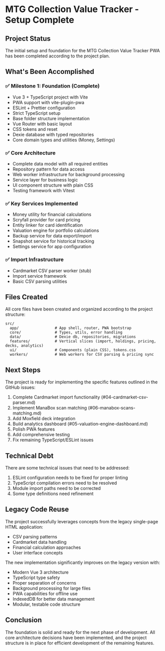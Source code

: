 # MTG Collection Value Tracker - Setup Complete

## Project Status

The initial setup and foundation for the MTG Collection Value Tracker PWA has been completed according to the project plan.

## What's Been Accomplished

### ✅ Milestone 1: Foundation (Complete)
- Vue 3 + TypeScript project with Vite
- PWA support with vite-plugin-pwa
- ESLint + Prettier configuration
- Strict TypeScript setup
- Base folder structure implementation
- Vue Router with basic layout
- CSS tokens and reset
- Dexie database with typed repositories
- Core domain types and utilities (Money, Settings)

### ✅ Core Architecture
- Complete data model with all required entities
- Repository pattern for data access
- Web worker infrastructure for background processing
- Service layer for business logic
- UI component structure with plain CSS
- Testing framework with Vitest

### ✅ Key Services Implemented
- Money utility for financial calculations
- Scryfall provider for card pricing
- Entity linker for card identification
- Valuation engine for portfolio calculations
- Backup service for data export/import
- Snapshot service for historical tracking
- Settings service for app configuration

### ✅ Import Infrastructure
- Cardmarket CSV parser worker (stub)
- Import service framework
- Basic CSV parsing utilities

## Files Created

All core files have been created and organized according to the project structure:

```
src/
  app/                # App shell, router, PWA bootstrap
  core/               # Types, utils, error handling
  data/               # Dexie db, repositories, migrations
  features/           # Vertical slices (import, holdings, pricing, decks, analytics)
  ui/                 # Components (plain CSS), tokens.css
  workers/            # Web workers for CSV parsing & pricing sync
```

## Next Steps

The project is ready for implementing the specific features outlined in the GitHub issues:

1. Complete Cardmarket import functionality (#04-cardmarket-csv-parser.md)
2. Implement ManaBox scan matching (#06-manabox-scans-matching.md)
3. Add Moxfield deck integration
4. Build analytics dashboard (#05-valuation-engine-dashboard.md)
5. Polish PWA features
6. Add comprehensive testing
7. Fix remaining TypeScript/ESLint issues

## Technical Debt

There are some technical issues that need to be addressed:

1. ESLint configuration needs to be fixed for proper linting
2. TypeScript compilation errors need to be resolved
3. Module import paths need to be corrected
4. Some type definitions need refinement

## Legacy Code Reuse

The project successfully leverages concepts from the legacy single-page HTML application:
- CSV parsing patterns
- Cardmarket data handling
- Financial calculation approaches
- User interface concepts

The new implementation significantly improves on the legacy version with:
- Modern Vue 3 architecture
- TypeScript type safety
- Proper separation of concerns
- Background processing for large files
- PWA capabilities for offline use
- IndexedDB for better data management
- Modular, testable code structure

## Conclusion

The foundation is solid and ready for the next phase of development. All core architecture decisions have been implemented, and the project structure is in place for efficient development of the remaining features.